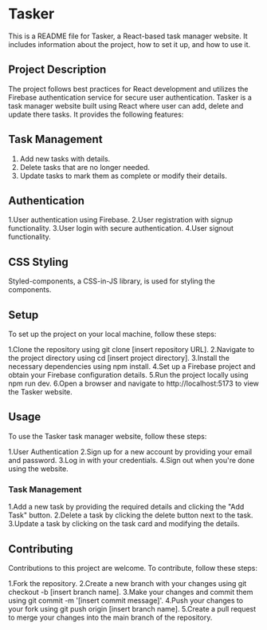 # Tasker

This is a README file for Tasker, a React-based task manager website. It includes information about the project, how to set it up, and how to use it.

## Project Description

The project follows best practices for React development and utilizes the Firebase authentication service for secure user authentication.
Tasker is a task manager website built using React where user can add, delete and update there tasks. It provides the following features:

## Task Management

1. Add new tasks with details.
2. Delete tasks that are no longer needed.
3. Update tasks to mark them as complete or modify their details.

## Authentication

1.User authentication using Firebase.
2.User registration with signup functionality.
3.User login with secure authentication.
4.User signout functionality.

## CSS Styling

Styled-components, a CSS-in-JS library, is used for styling the components.

## Setup

To set up the project on your local machine, follow these steps:

1.Clone the repository using git clone [insert repository URL].
2.Navigate to the project directory using cd [insert project directory].
3.Install the necessary dependencies using npm install.
4.Set up a Firebase project and obtain your Firebase configuration details.
5.Run the project locally using npm run dev.
6.Open a browser and navigate to http://localhost:5173 to view the Tasker website.

## Usage

To use the Tasker task manager website, follow these steps:

1.User Authentication
2.Sign up for a new account by providing your email and password.
3.Log in with your credentials.
4.Sign out when you're done using the website.

### Task Management

1.Add a new task by providing the required details and clicking the "Add Task" button.
2.Delete a task by clicking the delete button next to the task.
3.Update a task by clicking on the task card and modifying the details.

## Contributing

Contributions to this project are welcome. To contribute, follow these steps:

1.Fork the repository.
2.Create a new branch with your changes using git checkout -b [insert branch name].
3.Make your changes and commit them using git commit -m '[insert commit message]'.
4.Push your changes to your fork using git push origin [insert branch name].
5.Create a pull request to merge your changes into the main branch of the repository.
